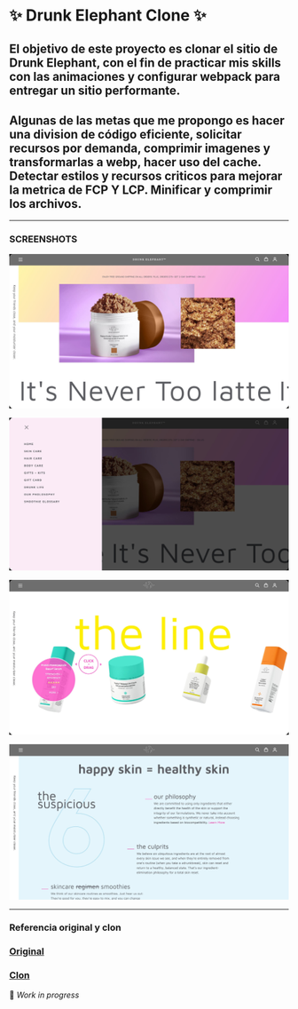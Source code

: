# :sparkles: Drunk Elephant Clone :sparkles:

## El objetivo de este proyecto es clonar el sitio de Drunk Elephant, con el fin de practicar mis skills con las animaciones y configurar webpack para entregar un sitio performante.
## Algunas de las metas que me propongo es hacer una division de código eficiente, solicitar recursos por demanda, comprimir imagenes y transformarlas a webp, hacer uso del cache. Detectar estilos y recursos criticos para mejorar la metrica de FCP Y LCP. Minificar y comprimir los archivos.
---

### SCREENSHOTS
![home](/screenshots/screen-de.1.1.jpg)

![menu](/screenshots/screen-de-1.2.jpg)

![products](/screenshots/screen-de-1.3.jpg)

![info](/screenshots/screen-de-1.4.jpg)

---
### Referencia original y clon
### [Original](https://www.drunkelephant.com)
### [Clon](https://drunk-elephant-clone.vercel.app/)
:construction: *Work in progress*
